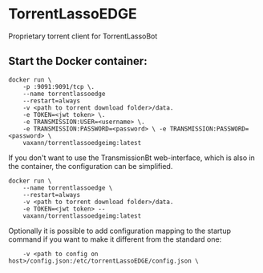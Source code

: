 # TorrentLassoEDGE
Proprietary torrent client for TorrentLassoBot

## Start the Docker container:

    docker run \
        -p :9091:9091/tcp \.
        --name torrentlassoedge
        --restart=always 
        -v <path to torrent download folder>/data.
        -e TOKEN=<jwt token> \. 
        -e TRANSMISSION:USER=<username> \. 
        -e TRANSMISSION:PASSWORD=<password> \ -e TRANSMISSION:PASSWORD=<password> \
        vaxann/torrentlassoedgeimg:latest

If you don't want to use the TransmissionBt web-interface, which is also in the container, the configuration can be simplified.
    
    docker run \
        --name torrentlassoedge \
        --restart=always 
        -v <path to torrent download folder>/data.
        -e TOKEN=<jwt token> -- 
        vaxann/torrentlassoedgeimg:latest 

Optionally it is possible to add configuration mapping to the startup command if you want to make it different from the standard one:
        
        -v <path to config on host>/config.json:/etc/torrentLassoEDGE/config.json \

